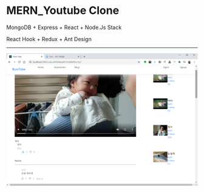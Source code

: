 # MERN_Youtube Clone
MongoDB + Express + React + Node.Js Stack

React Hook + Redux + Ant Design

---

![캡처](/samples/image1.png)

